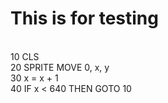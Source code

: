 # This is for testing

<BR>
10 CLS
<BR>
20 SPRITE MOVE 0, x, y
<BR>
30 x = x + 1
<BR>
40 IF x < 640 THEN GOTO 10
<BR>
